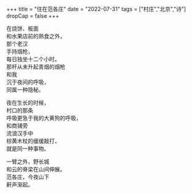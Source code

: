 +++
title = "住在范各庄"
date = "2022-07-31"
tags = ["村庄","北京","诗"]
dropCap = false
+++

在烧饼、板面<br>
和水果店前的熟食之外，<br>
那个老汉<br>
手持烟枪，<br>
每日独坐十二个小时。<br>
那杆从未升起青烟的烟枪<br>
和我<br>
沉于夜间的呼吸，<br>
同属一种隐秘。<br>

夜在生长的时候，<br>
村口的那条<br>
呼吸更急于我的大黄狗的呼吸，<br>
和商铺旁<br>
流浪汉手中<br>
棕黄木杖的缓缓敲打，<br>
就是同一种事物。<br>

一臂之外，野长城<br>
和云的脊梁在山间伸展。<br>
范各庄，今夜山下<br>
鼾声渐起。<br>